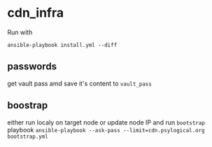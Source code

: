 # cdn_infra

Run with

`ansible-playbook install.yml --diff`

## passwords
get vault pass amd save it's content to  `vault_pass`

## boostrap
either run localy on target node or update node IP and run `bootstrap` playbook
`ansible-playbook --ask-pass --limit=cdn.psylogical.org bootstrap.yml`
